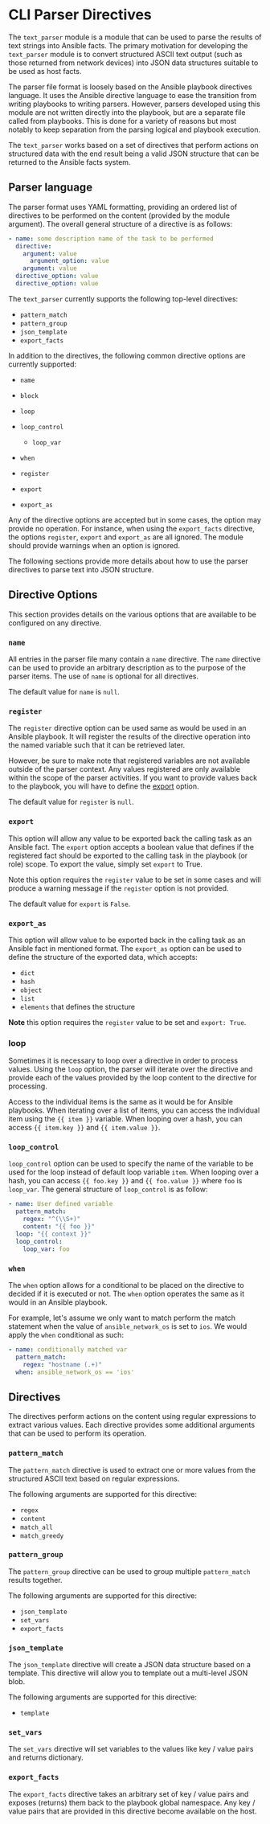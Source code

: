 # CLI Parser Directives

The `text_parser` module is a module that can be used to parse the results of
text strings into Ansible facts.  The primary motivation for developing the
`text_parser` module is to convert structured ASCII text output (such as
those returned from network devices) into  JSON data structures suitable to be
used as host facts.

The parser file format is loosely based on the Ansible playbook directives
language.  It uses the Ansible directive language to ease the transition from
writing playbooks to writing parsers.  However, parsers developed using this
module are not written directly into the playbook, but are a separate file
called from playbooks.  This is done for a variety of reasons but most notably
to keep separation from the parsing logical and playbook execution.

The `text_parser` works based on a set of directives that perform actions
on structured data with the end result being a valid JSON structure that can be
returned to the Ansible facts system.

## Parser language

The parser format uses YAML formatting, providing an ordered list of directives
to be performed on the content (provided by the module argument).  The overall
general structure of a directive is as follows:

```yaml
- name: some description name of the task to be performed
  directive:
    argument: value
      argument_option: value
    argument: value
  directive_option: value
  directive_option: value
```

The `text_parser` currently supports the following top-level directives:

* `pattern_match`
* `pattern_group`
* `json_template`
* `export_facts`

In addition to the directives, the following common directive options are
currently supported:

* `name`
* `block`
* `loop`
* `loop_control`

  * `loop_var`

* `when`
* `register`
* `export`
* `export_as`

Any of the directive options are accepted but in some cases, the option may
provide no operation.  For instance, when using the `export_facts`
directive, the options `register`, `export` and `export_as` are all
ignored.  The module should provide warnings when an option is ignored.

The following sections provide more details about how to use the parser
directives to parse text into JSON structure.

## Directive Options

This section provides details on the various options that are available to be
configured on any directive.

### `name`

All entries in the parser file many contain a `name` directive.  The
`name` directive can be used to provide an arbitrary description as to the
purpose of the parser items.  The use of `name` is optional for all
directives.

The default value for `name` is `null`.

### `register`

The `register` directive option can be used same as would be used in an
Ansible playbook.  It will register the results of the directive operation into
the named variable such that it can be retrieved later.

However, be sure to make note that registered variables are not available
outside of the parser context.  Any values registered are only available within
the scope of the parser activities.  If you want to provide values back to the
playbook, you will have to define the [export](#export) option.

The default value for `register` is `null`.

<a id="export"></a>

### `export`

This option will allow any value to be exported back the calling task as an
Ansible fact.  The `export` option accepts a boolean value that defines if
the registered fact should be exported to the calling task in the playbook (or
role) scope.  To export the value, simply set `export` to True.

Note this option requires the `register` value to be set in some cases and will
produce a warning message if the `register` option is not provided.

The default value for `export` is `False`.

### `export_as`

This option will allow value to be exported back in the calling task as an
Ansible fact in mentioned format. The `export_as` option can be used to define the structure of the exported data, which accepts:

* `dict`
* `hash`
* `object`
* `list`
* `elements` that defines the structure

**Note** this option requires the `register` value to be set and `export: True`.

### loop

Sometimes it is necessary to loop over a directive in order to process values.
Using the `loop` option, the parser will iterate over the directive and
provide each of the values provided by the loop content to the directive for
processing.

Access to the individual items is the same as it would be for Ansible
playbooks.  When iterating over a list of items, you can access the individual
item using the `{{ item }}` variable.  When looping over a hash, you can
access `{{ item.key }}` and `{{ item.value }}`.

### `loop_control`

`loop_control` option can be used to specify the name of the variable to be
used for the loop instead of default loop variable `item`.
When looping over a hash, you can access `{{ foo.key }}` and `{{ foo.value }}` where `foo`
is `loop_var`.
The general structure of `loop_control` is as follow:

```yaml
- name: User defined variable
  pattern_match:
    regex: "^(\\S+)"
    content: "{{ foo }}"
  loop: "{{ context }}"
  loop_control:
    loop_var: foo

```

### `when`

The `when` option allows for a conditional to be placed on the directive to
decided if it is executed or not.  The `when` option operates the same as
it would in an Ansible playbook.

For example, let's assume we only want to match perform the match statement
when the value of `ansible_network_os` is set to `ios`.  We would apply
the `when` conditional as such:

```yaml
- name: conditionally matched var
  pattern_match:
    regex: "hostname (.+)"
  when: ansible_network_os == 'ios'
```

## Directives

The directives perform actions on the content using regular expressions to
extract various values.  Each directive provides some additional arguments that
can be used to perform its operation.

### `pattern_match`

The `pattern_match` directive is used to extract one or more values from
the structured ASCII text based on regular expressions.

The following arguments are supported for this directive:

* `regex`
* `content`
* `match_all`
* `match_greedy`

### `pattern_group`

The `pattern_group` directive can be used to group multiple
`pattern_match` results together.

The following arguments are supported for this directive:

* `json_template`
* `set_vars`
* `export_facts`

### `json_template`

The `json_template` directive will create a JSON data structure based on a
template.  This directive will allow you to template out a multi-level JSON
blob.

The following arguments are supported for this directive:

* `template`

### `set_vars`

The `set_vars` directive will set variables to the values like key / value pairs
and returns dictionary.

### `export_facts`

The `export_facts` directive takes an arbitrary set of key / value pairs
and exposes (returns) them back to the playbook global namespace.  Any key /
value pairs that are provided in this directive become available on the host.


